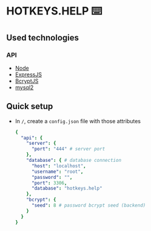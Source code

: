 # HOTKEYS.HELP ⌨️
## Used technologies
### API
* [Node](https://nodejs.org/)
* [ExpressJS](https://expressjs.com/)
* [BcryptJS](https://www.npmjs.com/package/bcryptjs)
* [mysql2](https://www.npmjs.com/package/mysql2)

## Quick setup
* In `/`, create a `config.json` file with those attributes
    ```YAML
    {
      "api": {
        "server": {
          "port": "444" # server port
        },
        "database": { # database connection 
          "host": "localhost", 
          "username": "root",
          "password": "",
          "port": 3306,
          "database": "hotkeys.help"
        },
        "bcrypt": {
          "seed": 8 # password bcrypt seed (backend)
        }
      }
    }